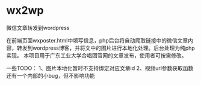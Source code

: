 # wx2wp
微信文章转发到wordpress

在前端页面wxposter.html中填写信息，php后台将自动爬取链接中的微信文章内容，转发到wordpress博客，并将文中的图片进行本地化处理。后台处理为纯php实现。
本项目用于广东工业大学合唱团官网的文章发布，使用者可按需修改。

一些TODO：
1、图片本地化暂时不支持绑定对应文章id
2、视频url参数获取函数还有一个内部的小bug，但不影响功能
